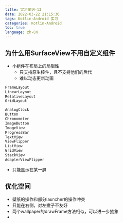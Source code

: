 ```yaml
---
title: 实习笔记-13
date: 2022-03-22 21:15:36
tags: Kotlin-Android 实习
categories: Kotlin-Android
toc: true
language: zh-CN
---
```


## 为什么用SurfaceView不用自定义组件
- 小组件在布局上的局限性
  - 只支持原生控件，且不支持他们的后代
  - 难以动态更新动画
```kotlin
FrameLayout
LinearLayout
RelativeLayout
GridLayout

AnalogClock
Button
Chronometer
ImageButton
ImageView
ProgressBar
TextView
ViewFlipper
ListView
GridView
StackView
AdapterViewFlipper
```
- 只能显示在某一屏

## 优化空间
- 壁纸的操作和部分launcher的操作冲突
- 只能在右侧，对左撇子不友好
- 两个wallpaper的drawFrame方法相似，可以进一步抽象
- 